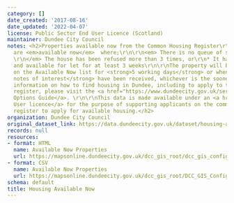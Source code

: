 ```yaml
---
category: []
date_created: '2017-08-16'
date_updated: '2022-04-07'
license: Public Sector End User Licence (Scotland)
maintainer: Dundee City Council
notes: <h2>Properties available now from the Common Housing Register\r\n\r\nProperties
  are <em>available now</em>  where;\r\n\r\n<em> There is no queue of suitable applicants,
  \r\n</em> The house has been refused more than 3 times, or\r\n* It has been empty
  and available for let for at least 3 weeks\r\n\r\nThe property will be advertised
  on the Available Now list for <strong>5 working days</strong> or when <strong>10
  notes of interest</strong> have been received, whichever is the soonest.\r\n\r\nFor
  information on how to find housing in Dundee, including to apply to the common housing
  register, please visit the <a href="https://www.dundeecity.gov.uk/service-area/neighbourhood-services/housing-and-communities/housing-options-dundee">Housing
  Options Guide</a>. \r\n\r\nThis data is made available under an <a href="https://www.ordnancesurvey.co.uk/business-and-government/licensing/licences/osma-end-user-licence.html">End
  User licence</a> for the purpose of supporting applicants on the common housing
  register to apply for available housing.</h2>
organization: Dundee City Council
original_dataset_link: https://data.dundeecity.gov.uk/dataset/housing-available-now
records: null
resources:
- format: HTML
  name: Available Now Properties
  url: https://mapsonline.dundeecity.gov.uk/dcc_gis_root/dcc_gis_config/app_config/availhousing/index.html
- format: CSV
  name: Available Now Properties
  url: https://mapsonline.dundeecity.gov.uk/dcc_gis_root/DCC_GIS_Config/App_Config/AvailHousing/availhousing_csv.ashx
schema: default
title: Housing Available Now
---
```

